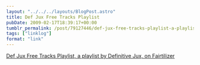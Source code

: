 ```yaml
---
layout: "../../../layouts/BlogPost.astro"
title: Def Jux Free Tracks Playlist
pubDate: 2009-02-17T18:39:17+00:00
tumblr_permalink: /post/79127446/def-jux-free-tracks-playlist-a-playlist-by
tags: ["linklog"]
format: "link"
---
```


[Def Jux Free Tracks Playlist, a playlist by Definitive Jux, on Fairtilizer][1]

[1]: http://fairtilizer.com/playlists/11532
